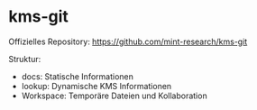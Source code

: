 # kms-git


Offizielles Repository: https://github.com/mint-research/kms-git

Struktur:
- docs: Statische Informationen
- lookup: Dynamische KMS Informationen
- Workspace: Temporäre Dateien und Kollaboration
